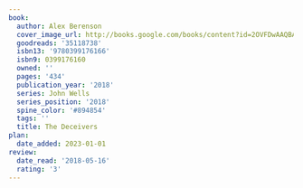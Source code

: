 ```yaml
---
book:
  author: Alex Berenson
  cover_image_url: http://books.google.com/books/content?id=2OVFDwAAQBAJ&printsec=frontcover&img=1&zoom=1&edge=curl&source=gbs_api
  goodreads: '35118738'
  isbn13: '9780399176166'
  isbn9: 0399176160
  owned: ''
  pages: '434'
  publication_year: '2018'
  series: John Wells
  series_position: '2018'
  spine_color: '#894854'
  tags: ''
  title: The Deceivers
plan:
  date_added: 2023-01-01
review:
  date_read: '2018-05-16'
  rating: '3'
---
```

